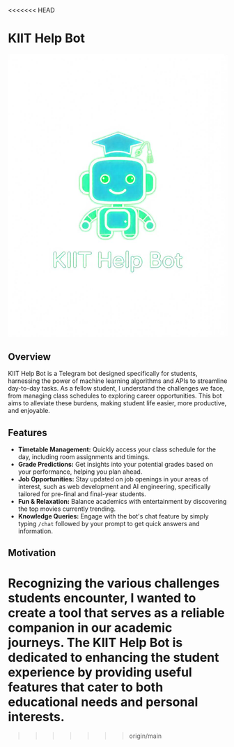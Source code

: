 <<<<<<< HEAD
# KIIT Help Bot

![KIIT Help Bot Logo](assets/freepik__candid-image-photography-natural-textures-highly-r__57633.jpeg)

## Overview
KIIT Help Bot is a Telegram bot designed specifically for students, harnessing the power of machine learning algorithms and APIs to streamline day-to-day tasks. As a fellow student, I understand the challenges we face, from managing class schedules to exploring career opportunities. This bot aims to alleviate these burdens, making student life easier, more productive, and enjoyable.

## Features
- **Timetable Management:** Quickly access your class schedule for the day, including room assignments and timings.
- **Grade Predictions:** Get insights into your potential grades based on your performance, helping you plan ahead.
- **Job Opportunities:** Stay updated on job openings in your areas of interest, such as web development and AI engineering, specifically tailored for pre-final and final-year students.
- **Fun & Relaxation:** Balance academics with entertainment by discovering the top movies currently trending.
- **Knowledge Queries:** Engage with the bot's chat feature by simply typing `/chat` followed by your prompt to get quick answers and information.

## Motivation
Recognizing the various challenges students encounter, I wanted to create a tool that serves as a reliable companion in our academic journeys. The KIIT Help Bot is dedicated to enhancing the student experience by providing useful features that cater to both educational needs and personal interests.
=======

>>>>>>> origin/main
